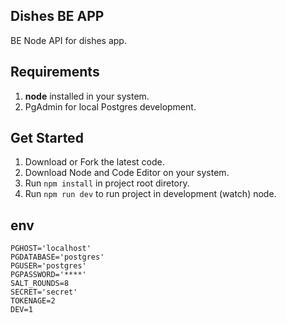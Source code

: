 ## Dishes BE APP

BE Node API for dishes app.

## Requirements

1. **node** installed in your system.
2. PgAdmin for local Postgres development.

## Get Started

1. Download or Fork the latest code.
2. Download Node and Code Editor on your system.
3. Run `npm install` in project root diretory.
4. Run `npm run dev` to run project in development (watch) node.

## env

```
PGHOST='localhost'
PGDATABASE='postgres'
PGUSER='postgres'
PGPASSWORD='****'
SALT_ROUNDS=8
SECRET='secret'
TOKENAGE=2
DEV=1
```
